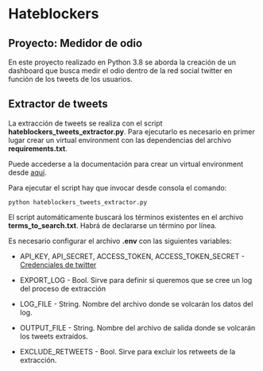 # Hateblockers
## Proyecto: Medidor de odio

En este proyecto realizado en Python 3.8 se aborda la creación de un dashboard que busca medir el odio dentro de la red social twitter en función de los tweets de los usuarios.

## Extractor de tweets
La extracción de tweets se realiza con el script **hateblockers_tweets_extractor.py**. Para ejecutarlo es necesario en primer lugar crear un virtual environment con las dependencias del archivo **requirements.txt**.

Puede accederse a la documentación para crear un virtual environment desde [aquí](https://docs.python.org/3/library/venv.html).

Para ejecutar el script hay que invocar desde consola el comando:

```{bash}
python hateblockers_tweets_extractor.py
```

El script automáticamente buscará los términos existentes en el archivo **terms_to_search.txt**. Habrá de declararse un término por línea.

Es necesario configurar el archivo **.env** con las siguientes variables:

* API_KEY, API_SECRET, ACCESS_TOKEN, ACCESS_TOKEN_SECRET - [Credenciales de twitter](https://developer.twitter.com/en/docs/twitter-api/getting-started/getting-access-to-the-twitter-api)
  
* EXPORT_LOG - Bool. Sirve para definir si queremos que se cree un log del proceso de extracción
  
* LOG_FILE - String. Nombre del archivo donde se volcarán los datos del log.
  
* OUTPUT_FILE - String. Nombre del archivo de salida donde se volcarán los tweets extraídos.

* EXCLUDE_RETWEETS - Bool. Sirve para excluir los retweets de la extracción.